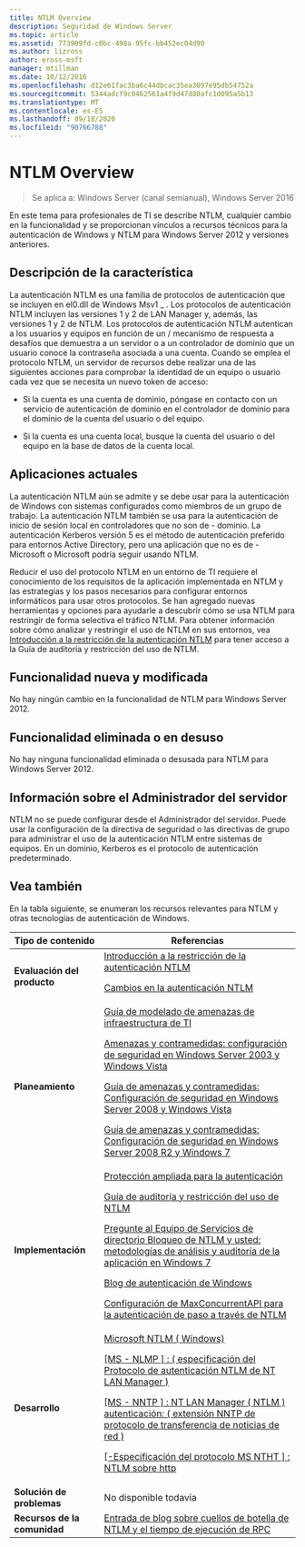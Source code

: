 ```yaml
---
title: NTLM Overview
description: Seguridad de Windows Server
ms.topic: article
ms.assetid: 773909fd-c0bc-498a-95fc-bb452ec04d90
ms.author: lizross
author: eross-msft
manager: mtillman
ms.date: 10/12/2016
ms.openlocfilehash: d12e61fac3ba6c44dbcac35ea3097e95db54752a
ms.sourcegitcommit: 5344adcf9c0462561a4f9d47d80afc1d095a5b13
ms.translationtype: MT
ms.contentlocale: es-ES
ms.lasthandoff: 09/18/2020
ms.locfileid: "90766788"
---
```

# <a name="ntlm-overview"></a>NTLM Overview

>Se aplica a: Windows Server (canal semianual), Windows Server 2016

En este tema para profesionales de TI se describe NTLM, cualquier cambio en la funcionalidad y se proporcionan vínculos a recursos técnicos para la autenticación de Windows y NTLM para Windows Server 2012 y versiones anteriores.

## <a name="feature-description"></a><a name="BKMK_OVER"></a>Descripción de la característica
La autenticación NTLM es una familia de protocolos de autenticación que se incluyen en el0.dll de Windows Msv1 \_ . Los protocolos de autenticación NTLM incluyen las versiones 1 y 2 de LAN Manager y, además, las versiones 1 y 2 de NTLM. Los protocolos de autenticación NTLM autentican a los usuarios y equipos en función de un \/ mecanismo de respuesta a desafíos que demuestra a un servidor o a un controlador de dominio que un usuario conoce la contraseña asociada a una cuenta. Cuando se emplea el protocolo NTLM, un servidor de recursos debe realizar una de las siguientes acciones para comprobar la identidad de un equipo o usuario cada vez que se necesita un nuevo token de acceso:

-   Si la cuenta es una cuenta de dominio, póngase en contacto con un servicio de autenticación de dominio en el controlador de dominio para el dominio de la cuenta del usuario o del equipo.

-   Si la cuenta es una cuenta local, busque la cuenta del usuario o del equipo en la base de datos de la cuenta local.

## <a name="current-applications"></a><a name="BKMK_APP"></a>Aplicaciones actuales
La autenticación NTLM aún se admite y se debe usar para la autenticación de Windows con sistemas configurados como miembros de un grupo de trabajo. La autenticación NTLM también se usa para la autenticación de inicio de sesión local en controladores que no son de \- dominio. La autenticación Kerberos versión 5 es el método de autenticación preferido para entornos Active Directory, pero una aplicación que no es de \- Microsoft o Microsoft podría seguir usando NTLM.

Reducir el uso del protocolo NTLM en un entorno de TI requiere el conocimiento de los requisitos de la aplicación implementada en NTLM y las estrategias y los pasos necesarios para configurar entornos informáticos para usar otros protocolos. Se han agregado nuevas herramientas y opciones para ayudarle a descubrir cómo se usa NTLM para restringir de forma selectiva el tráfico NTLM. Para obtener información sobre cómo analizar y restringir el uso de NTLM en sus entornos, vea [Introducción a la restricción de la autenticación NTLM](/previous-versions/windows/it-pro/windows-server-2008-R2-and-2008/dd560653(v=ws.10)) para tener acceso a la Guía de auditoría y restricción del uso de NTLM.

## <a name="new-and-changed-functionality"></a><a name="BKMK_NEW"></a>Funcionalidad nueva y modificada
No hay ningún cambio en la funcionalidad de NTLM para Windows Server 2012.

## <a name="removed-or-deprecated-functionality"></a><a name="BKMK_DEP"></a>Funcionalidad eliminada o en desuso
No hay ninguna funcionalidad eliminada o desusada para NTLM para Windows Server 2012.

## <a name="server-manager-information"></a><a name="BKMK_INSTALL"></a>Información sobre el Administrador del servidor
NTLM no se puede configurar desde el Administrador del servidor. Puede usar la configuración de la directiva de seguridad o las directivas de grupo para administrar el uso de la autenticación NTLM entre sistemas de equipos. En un dominio, Kerberos es el protocolo de autenticación predeterminado.

## <a name="see-also"></a><a name="BKMK_LINKS"></a>Vea también
En la tabla siguiente, se enumeran los recursos relevantes para NTLM y otras tecnologías de autenticación de Windows.

|Tipo de contenido|Referencias|
|--------|-------|
|**Evaluación del producto**|[Introducción a la restricción de la autenticación NTLM](/previous-versions/windows/it-pro/windows-server-2008-R2-and-2008/dd560653(v=ws.10))<p>[Cambios en la autenticación NTLM](/previous-versions/windows/it-pro/windows-7/dd566199(v=ws.10))|
|**Planeamiento**|[Guía de modelado de amenazas de infraestructura de TI](/previous-versions/tn-archive/dd941826(v=technet.10))<p>[Amenazas y contramedidas: configuración de seguridad en Windows Server 2003 y Windows Vista](/previous-versions/tn-archive/dd162275(v=technet.10))<p>[Guía de amenazas y contramedidas: Configuración de seguridad en Windows Server 2008 y Windows Vista](/previous-versions/windows/it-pro/windows-server-2008-R2-and-2008/dd349791(v=ws.10))<p>[Guía de amenazas y contramedidas: Configuración de seguridad en Windows Server 2008 R2 y Windows 7](/previous-versions/windows/it-pro/windows-server-2008-R2-and-2008/hh125921(v=ws.10))|
|**Implementación**|[Protección ampliada para la autenticación](https://support.microsoft.com/kb/968389)<p>[Guía de auditoría y restricción del uso de NTLM](/previous-versions/windows/it-pro/windows-server-2008-R2-and-2008/jj865674(v=ws.10))<p>[Pregunte al Equipo de Servicios de directorio Bloqueo de NTLM y usted: metodologías de análisis y auditoría de la aplicación en Windows 7](https://blogs.technet.com/askds/archive/2009/10/08/ntlm-blocking-and-you-application-analysis-and-auditing-methodologies-in-windows-7.aspx)<p>[Blog de autenticación de Windows](https://blogs.technet.com/authentication/)<p>[Configuración de MaxConcurrentAPI para la autenticación de paso a través de NTLM](https://support.microsoft.com/help/2688798/how-to-do-performance-tuning-for-ntlm-authentication-by-using-the-maxc)|
|**Desarrollo**|[Microsoft NTLM \( Windows\)](/windows/win32/secauthn/microsoft-ntlm)<p>[\[MS \- NLMP \] : \( especificación del Protocolo de autenticación NTLM de NT LAN Manager \)](/openspecs/windows_protocols/ms-nlmp/b38c36ed-2804-4868-a9ff-8dd3182128e4)<p>[\[MS \- NNTP \] : NT LAN Manager \( NTLM \) autenticación: \( extensión NNTP de protocolo de transferencia de noticias de red \)](/openspecs/windows_protocols/ms-nntp/73ae7d96-30fe-4750-807c-bfe7c38b3a0a)<p>[\[\-Especificación del protocolo MS NTHT \] : NTLM sobre http](/openspecs/windows_protocols/ms-ntht/f09cf6e1-529e-403b-a8a5-7368ee096a6a)|
|**Solución de problemas**|No disponible todavía|
|**Recursos de la comunidad**|[Entrada de blog sobre cuellos de botella de NTLM y el tiempo de ejecución de RPC](https://blogs.technet.com/b/askds/archive/2011/09/15/is-this-horse-dead-yet-ntlm-bottlenecks-and-the-rpc-runtime.aspx)|